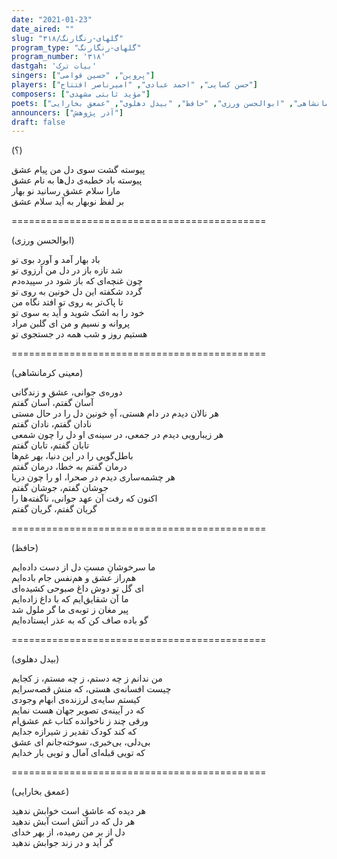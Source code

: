```yaml
---
date: "2021-01-23"
date_aired: ""
slug: "گلهای-رنگارنگ/۳۱۸"
program_type: "گلهای-رنگارنگ"
program_number: '۳۱۸'
dastgah: 'بیات ترک'
singers: ["پروین", "حسین قوامی"]
players: ["حسن کسایی", "احمد عبادی", "امیرناصر افتتاح"]
composers: ["مؤید ثابتی مشهدی"]
poets: ["معینی کرمانشاهی", "ابوالحسن ورزی", "حافظ", "بیدل دهلوی", "عمعق بخارایی"]
announcers: ["آذر پژوهش"]
draft: false
---
```


(؟)  

پیوسته گشت سوی دل من پیام عشق  
پیوسته باد خطبه‌ی دل‌ها به نام عشق  
مارا سلام عشق رسانید نو بهار  
بر لفظ نوبهار به آید سلام عشق  

============================================  

(ابوالحسن ورزی)  

باد بهار آمد و آورد بوی تو  
شد تازه باز در دل من آرزوی تو  
چون غنچه‌ای که باز شود در سپیده‌دم  
گردد شکفته این دل خونین به روی تو  
تا پاک‌تر به روی تو افتد نگاه من  
خود را به اشک شوید و آید به سوی تو  
پروانه و نسیم و من ای گلبن مراد  
هستیم روز و شب همه در جستجوی تو  

============================================  

(معینی کرمانشاهی)  

دوره‌ی جوانی، عشق و زندگانی  
آسان گفتم، آسان گفتم  
هر نالان دیدم در دام هستی، آهِ خونین دل را در حال مستی  
نادان گفتم، نادان گفتم  
هر زیبارویی دیدم در جمعی، در سینه‌ی او دل را چون شمعی  
تابان گفتم، تابان گفتم  
باطل‌گویی را در این دنیا، بهر غم‌ها  
درمان گفتم به خطا، درمان گفتم  
هر چشمه‌ساری دیدم در صحرا، او را چون دریا  
جوشان گفتم، جوشان گفتم  
اکنون که رفت آن عهد جوانی، ناگفته‌ها را  
گریان گفتم، گریان گفتم  

============================================  

(حافظ)  

ما سرخوشانِ مستِ دل از دست داده‌ایم  
هم‌راز عشق و هم‌نفس جام باده‌ایم  
ای گل تو دوش داغ صبوحی کشیده‌ای  
ما آن شقایق‌ایم که با داغ زاده‌ایم  
پیر مغان ز توبه‌ی ما گر ملول شد  
گو باده صاف کن که به عذر ایستاده‌ایم  

============================================  

(بیدل دهلوی)  

من ندانم ز چه دستم، ز چه مستم، ز کجایم  
چیست افسانه‌ی هستی، که منش قصه‌سرایم  
کیستم سایه‌ی لرزنده‌ی ابهام وجودی  
که در آیینه‌ی تصویر جهان هست نمایم  
ورقی چند ز ناخوانده کتاب غم عشق‌ام  
که کند کودک تقدیر ز شیرازه جدایم  
بی‌دلی، بی‌خبری، سوخته‌جانم ای عشق  
که تویی قبله‌ای آمال و تویی بار خدایم  

============================================  

(عمعق بخارایی)  

هر دیده که عاشق است خوابش ندهید  
هر دل که در آتش است آبش ندهید  
دل از بر من رمیده، از بهر خدای  
گر آید و در زند جوابش ندهید  
